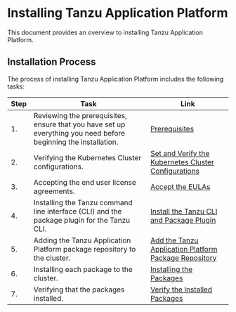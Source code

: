 # <a id='installing'></a> Installing Tanzu Application Platform

This document provides an overview to installing Tanzu Application Platform.

## Installation Process

The process of installing Tanzu Application Platform includes the following tasks:

|Step|Task|Link|
|----|----|----|
|1.| Reviewing the prerequisites, ensure that you have set up everything you need before beginning the installation.|[Prerequisites](install-prereqs.md)|
|2.| Verifying the Kubernetes Cluster configurations.|[Set and Verify the Kubernetes Cluster Configurations](install-general.md#set-and-verify)|
|3.| Accepting the end user license agreements.|[Accept the EULAs](install-general.md#eulas)|
|4.| Installing the Tanzu command line interface (CLI) and the package plugin for the Tanzu CLI.|[Install the Tanzu CLI and Package Plugin](install-general.md#cli-and-plugin)|
|5.| Adding the Tanzu Application Platform package repository to the cluster.|[Add the Tanzu Application Platform Package Repository](install.md#add-package-repositories)|
|6.| Installing each package to the cluster.|[Installing the Packages](install.md)|
|7.| Verifying that the packages installed.|[Verify the Installed Packages](install.md#verify)|
